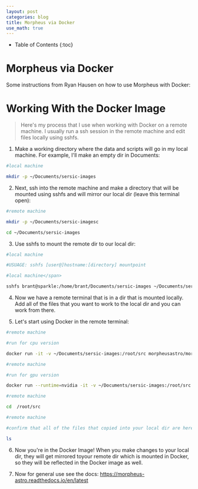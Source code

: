 ```yaml
---
layout: post
categories: blog
title: Morpheus via Docker
use_math: true
---
```


* Table of Contents
{:toc}


# Morpheus via Docker

Some instructions from Ryan Hausen on how to use Morpheus with Docker:


# Working With the Docker Image

>Here's my process that I use when working with Docker on a remote machine. I usually run a ssh session in the remote machine and edit files locally using sshfs.

1. Make a working directory where the data and scripts will go in my local machine. For example, I'll make an empty dir in Documents:
```bash
#local machine  

mkdir -p ~/Documents/sersic-images  
```

2. Next, ssh into the remote machine and make a directory that will be mounted using sshfs and will mirror our local dir (leave this terminal open):
```bash
#remote machine  

mkdir -p ~/Documents/sersic-imagesc    

cd ~/Documents/sersic-images  
```

3. Use sshfs to mount the remote dir to our local dir:
```bash
#local machine  

#USUAGE: sshfs [user@]hostname:[directory] mountpoint  

#local machine</span>    

sshfs brant@sparkle:/home/brant/Documents/sersic-images ~/Documents/sersic-images  
```

4. Now we have a remote terminal that is in a dir that is mounted locally. Add all of the files that you want to work to the local dir and you can work from there.

5. Let's start using Docker in the remote terminal:
```bash
#remote machine  

#run for cpu version  

docker run -it -v ~/Documents/sersic-images:/root/src morpheusastro/morpheus:latest-cpu  
```
```bash
#remote machine  

#run for gpu version  

docker run --runtime=nvidia -it -v ~/Documents/sersic-images:/root/src morpheusastro/morpheus:latest-gpu   
```
```bash
#remote machine  

cd  /root/src   
```
```bash
#remote machine  

#confirm that all of the files that copied into your local dir are here too  

ls  
```

6. Now you're in the Docker Image! When you make changes to your local dir, they will get mirrored toyour remote dir which is mounted in Docker, so they will be reflected in the Docker image as well.  

7. Now for general use see the docs: <a href="https://morpheus-astro.readthedocs.io/en/latest" class="uri">https://morpheus-astro.readthedocs.io/en/latest</a>

